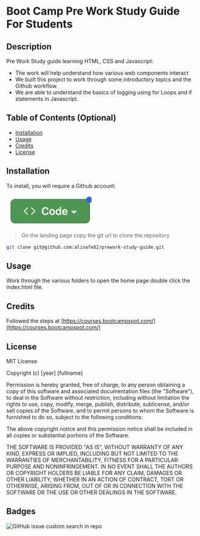 # Boot Camp Pre Work Study Guide For Students


## Description

Pre Work Study guide learning HTML, CSS and Javascript:

- The work will help understand how various web components interact
- We built this project to work through some introductory topics and the Github workflow.
- We are able to understand the basics of logging using for Loops and if statements in Javascript.

## Table of Contents (Optional)


- [Installation](#installation)
- [Usage](#usage)
- [Credits](#credits)
- [License](#license)

## Installation

To install, you will require a Github account:

![alt text](assets/images/code.png)

> On the landing page copy the git url to clone the repository

```bash 
git clone git@github.com:alinafe82/prework-study-guide.git
```

## Usage

Work through the various folders to open the home page  double click the index.html file.



## Credits

Followed the steps at [https://courses.bootcampspot.com/](https://courses.bootcampspot.com/)

## License

MIT License

Copyright (c) [year] [fullname]

Permission is hereby granted, free of charge, to any person obtaining a copy
of this software and associated documentation files (the "Software"), to deal
in the Software without restriction, including without limitation the rights
to use, copy, modify, merge, publish, distribute, sublicense, and/or sell
copies of the Software, and to permit persons to whom the Software is
furnished to do so, subject to the following conditions:

The above copyright notice and this permission notice shall be included in all
copies or substantial portions of the Software.

THE SOFTWARE IS PROVIDED "AS IS", WITHOUT WARRANTY OF ANY KIND, EXPRESS OR
IMPLIED, INCLUDING BUT NOT LIMITED TO THE WARRANTIES OF MERCHANTABILITY,
FITNESS FOR A PARTICULAR PURPOSE AND NONINFRINGEMENT. IN NO EVENT SHALL THE
AUTHORS OR COPYRIGHT HOLDERS BE LIABLE FOR ANY CLAIM, DAMAGES OR OTHER
LIABILITY, WHETHER IN AN ACTION OF CONTRACT, TORT OR OTHERWISE, ARISING FROM,
OUT OF OR IN CONNECTION WITH THE SOFTWARE OR THE USE OR OTHER DEALINGS IN THE
SOFTWARE.

## Badges

![GitHub issue custom search in repo](https://img.shields.io/github/issues-search/alinafe82/prework-study-guide?query=html)


